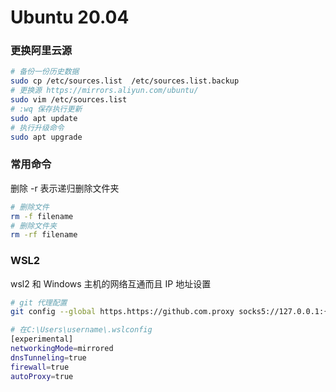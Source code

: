 # Ubuntu 20.04

### 更换阿里云源
```bash
# 备份一份历史数据 
sudo cp /etc/sources.list  /etc/sources.list.backup
# 更换源 https://mirrors.aliyun.com/ubuntu/
sudo vim /etc/sources.list
# :wq 保存执行更新
sudo apt update
# 执行升级命令
sudo apt upgrade
```

### 常用命令

删除 -r 表示递归删除文件夹
```bash
# 删除文件
rm -f filename
# 删除文件夹
rm -rf filename
```

### WSL2
wsl2 和 Windows 主机的网络互通而且 IP 地址设置

```bash
# git 代理配置
git config --global https.https://github.com.proxy socks5://127.0.0.1:{port}
```

```bash
# 在C:\Users\username\.wslconfig
[experimental]
networkingMode=mirrored
dnsTunneling=true
firewall=true
autoProxy=true
```